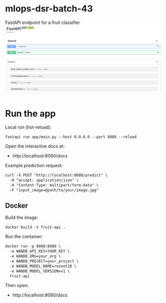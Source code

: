 # mlops-dsr-batch-43
FastAPI endpoint for a fruit classifier
![FastAPI Output](screenshot.png)

# Run the app

Local run (hot-reload):

```
fastapi run app/main.py --host 0.0.0.0 --port 8080 --reload
```

Open the interactive docs at:

- http://localhost:8080/docs

Example prediction request:

```
curl -X POST "http://localhost:8080/predict" \
  -H "accept: application/json" \
  -H "Content-Type: multipart/form-data" \
  -F "input_image=@path/to/your/image.jpg"
```

## Docker

Build the image:

```
docker build -t fruit-api .
```

Run the container:

```
docker run -p 8080:8080 \
  -e WANDB_API_KEY=YOUR_KEY \
  -e WANDB_ORG=your_org \
  -e WANDB_PROJECT=your_project \
  -e WANDB_MODEL_NAME=resnet18 \
  -e WANDB_MODEL_VERSION=v1 \
  fruit-api
```

Then open:

- http://localhost:8080/docs


